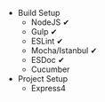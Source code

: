 * Build Setup
  * NodeJS ✔
  * Gulp ✔
  * ESLint ✔
  * Mocha/Istanbul ✔
  * ESDoc ✔
  * Cucumber
* Project Setup
  * Express4
